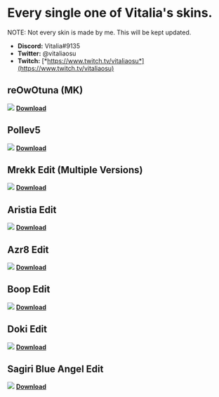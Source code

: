 # **Every single one of Vitalia's skins.**
NOTE: Not every skin is made by me.
This will be kept updated.

- **Discord:** Vitalia#9135
- **Twitter:** @vitaliaosu
- **Twitch:** [*https://www.twitch.tv/vitaliaosu*](https://www.twitch.tv/vitaliaosu)


## reOwOtuna (MK)
![](https://i.imgur.com/1KmpeB3.png)
[**Download**](https://drive.google.com/file/d/1vTnA9qCLGzWAt8OrYoXDcD-IIBsLR_ZA/view?usp=sharing)

## Pollev5
![](https://i.imgur.com/lvDLq8I.png)
[**Download**](https://drive.google.com/file/d/19vA6yNG3inpZQ3KmpfYSNJ1XmqxdoRYE/view?usp=sharing)

## Mrekk Edit (Multiple Versions)
![](https://i.imgur.com/xQUOjZP.png)
[**Download**](https://drive.google.com/drive/folders/1s4eCkOPYG3AC2OcZd5bTMNQ7FWiAwSIb?usp=sharing)

## Aristia Edit
![](https://audaciadesign.s-ul.eu/1XS2Ht3l)
[**Download**](https://drive.google.com/file/d/1fMzmVstw1k8szlVTZwrI9W0H-Y2dj5Me/view?usp=drivesdk)

## Azr8 Edit
![](https://audaciadesign.s-ul.eu/WPJqrBmu)
[**Download**](https://drive.google.com/file/d/1D-IudQGx3xGcc7dhKQrnzSRQBh2mXVYA/view?usp=drivesdk)

## Boop Edit
![](https://audaciadesign.s-ul.eu/DVUgAbHo)
[**Download**](https://drive.google.com/file/d/1bQbEllLWRBqE8KmWWQ-OQcjpk8I1HbqK/view?usp=drivesdk)

## Doki Edit
![](https://audaciadesign.s-ul.eu/iCZppN3g)
[**Download**](https://drive.google.com/file/d/1bQbEllLWRBqE8KmWWQ-OQcjpk8I1HbqK/view?usp=drivesdk)

## Sagiri Blue Angel Edit
![](https://audaciadesign.s-ul.eu/fsz7zIIB)
[**Download**](https://drive.google.com/file/d/1G3w_YgUc7BvdmiUGzQ9lkqu_upo4qTkI/view?usp=drivesdk)
